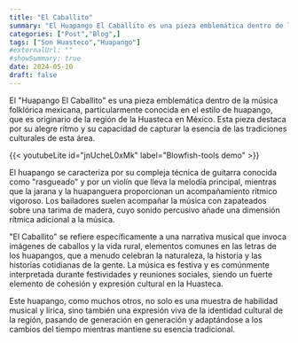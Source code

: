 ```yaml
---
title: "El Caballito"
summary: "El Huapango El Caballito es una pieza emblemática dentro de la música folklórica mexicana, particularmente conocida en el estilo de huapango, que es originario de la región de la Huasteca en México."
categories: ["Post","Blog",]
tags: ["Son Huasteco","Huapango"]
#externalUrl: ""
#showSummary: true
date: 2024-05-10
draft: false
---
```


El "Huapango El Caballito" es una pieza emblemática dentro de la música folklórica mexicana, particularmente conocida en el estilo de huapango, que es originario de la región de la Huasteca en México. Esta pieza destaca por su alegre ritmo y su capacidad de capturar la esencia de las tradiciones culturales de esta área.

{{< youtubeLite id="jnUcheL0xMk" label="Blowfish-tools demo" >}}

El huapango se caracteriza por su compleja técnica de guitarra conocida como "rasgueado" y por un violín que lleva la melodía principal, mientras que la jarana y la huapanguera proporcionan un acompañamiento rítmico vigoroso. Los bailadores suelen acompañar la música con zapateados sobre una tarima de madera, cuyo sonido percusivo añade una dimensión rítmica adicional a la música.

"El Caballito" se refiere específicamente a una narrativa musical que invoca imágenes de caballos y la vida rural, elementos comunes en las letras de los huapangos, que a menudo celebran la naturaleza, la historia y las historias cotidianas de la gente. La música es festiva y es comúnmente interpretada durante festividades y reuniones sociales, siendo un fuerte elemento de cohesión y expresión cultural en la Huasteca.

Este huapango, como muchos otros, no solo es una muestra de habilidad musical y lírica, sino también una expresión viva de la identidad cultural de la región, pasando de generación en generación y adaptándose a los cambios del tiempo mientras mantiene su esencia tradicional.
